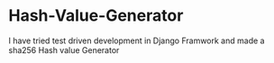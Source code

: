 # Hash-Value-Generator
I have tried test driven development in Django Framwork and made a sha256 Hash value Generator
